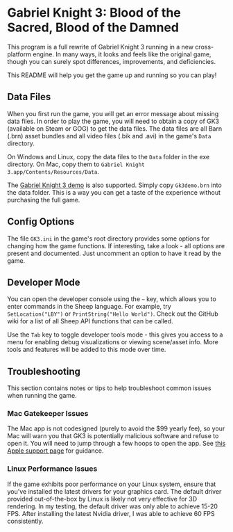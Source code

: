 # Gabriel Knight 3: Blood of the Sacred, Blood of the Damned
This program is a full rewrite of Gabriel Knight 3 running in a new cross-platform engine. In many ways, it looks and feels like the original game, though you can surely spot differences, improvements, and deficiencies.

This README will help you get the game up and running so you can play!

## Data Files
When you first run the game, you will get an error message about missing data files. In order to play the game, you will need to obtain a copy of GK3 (available on Steam or GOG) to get the data files. The data files are all Barn (.brn) asset bundles and all video files (.bik and .avi) in the game's `Data` directory.

On Windows and Linux, copy the data files to the `Data` folder in the exe directory. On Mac, copy them to `Gabriel Knight 3.app/Contents/Resources/Data`.

The [Gabriel Knight 3 demo](https://archive.org/details/GabrielKnight3BloodOfTheSacredBloodOfTheDamnedDemo) is also supported. Simply copy `Gk3demo.brn` into the data folder. This is a way you can get a  taste of the experience without purchasing the full game.

## Config Options
The file `GK3.ini` in the game's root directory provides some options for changing how the game functions. If interesting, take a look - all options are present and documented. Just uncomment an option to have it read by the game.

## Developer Mode
You can open the developer console using the `~` key, which allows you to enter commands in the Sheep language. For example, try `SetLocation("LBY")` or `PrintString("Hello World")`. Check out the GitHub wiki for a list of all Sheep API functions that can be called.

Use the `Tab` key to toggle developer tools mode - this gives you access to a menu for enabling debug visualizations or viewing scene/asset info. More tools and features will be added to this mode over time.

## Troubleshooting
This section contains notes or tips to help troubleshoot common issues when running the game.

### Mac Gatekeeper Issues
The Mac app is not codesigned (purely to avoid the $99 yearly fee), so your Mac will warn you that GK3 is potentially malicious software and refuse to open it. You will need to jump through a few hoops to open the app. See [this Apple support page](https://support.apple.com/en-us/102445) for guidance.

### Linux Performance Issues
If the game exhibits poor performance on your Linux system, ensure that you've installed the latest drivers for your graphics card. The default driver provided out-of-the-box by Linux is likely not very effective for 3D rendering. In my testing, the default driver was only able to achieve 15-20 FPS. After installing the latest Nvidia driver, I was able to achieve 60 FPS consistently.